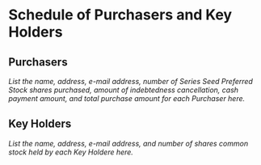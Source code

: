 Schedule of Purchasers and Key Holders
======================================

Purchasers
-----------

_List the name, address, e-mail address, number of Series Seed Preferred Stock shares purchased, amount of indebtedness cancellation, cash payment amount, and total purchase amount for each Purchaser here._

Key Holders
-----------

_List the name, address, e-mail address, and number of shares common stock held by each Key Holdere here._
